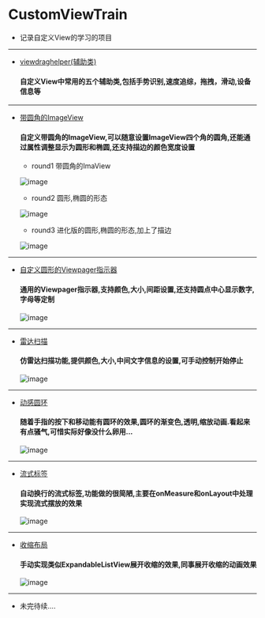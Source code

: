 # CustomViewTrain
* 记录自定义View的学习的项目
-------
 * [viewdraghelper(辅助类)](https://github.com/kevin321happy/CustomViewTrain/tree/master/viewdraghelper/src/main/java/com/wh/jxd/com/viewdraghelper)

   #### 自定义View中常用的五个辅助类,包括手势识别,速度追综，拖拽，滑动,设备信息等

-------

* [带圆角的ImageView](https://github.com/kevin321happy/CustomViewTrain/tree/master/roundimageview/src/main)

   #### 自定义带圆角的ImageView,可以随意设置ImageView四个角的圆角,还能通过属性调整显示为圆形和椭圆,还支持描边的颜色宽度设置

    * round1 带圆角的ImaView

     ![image](https://github.com/kevin321happy/CustomViewTrain/blob/master/gif/roud03.png)

    * round2 圆形,椭圆的形态

     ![image](https://github.com/kevin321happy/CustomViewTrain/blob/master/gif/roud01.png)

    * round3 进化版的圆形,椭圆的形态,加上了描边

     ![image](https://github.com/kevin321happy/CustomViewTrain/blob/master/gif/roud02.png)

-------

 * [自定义圆形的Viewpager指示器](https://github.com/kevin321happy/CustomViewTrain/tree/master/circleindicator/src/main/java/com/wh/jxd/com/circleindicator)

   #### 通用的Viewpager指示器,支持颜色,大小,间距设置,还支持圆点中心显示数字,字母等定制

   ![image](https://github.com/kevin321happy/CustomViewTrain/blob/master/gif/CIndicator.gif)

-------

* [雷达扫描](https://github.com/kevin321happy/CustomViewTrain/tree/master/radarscanview/src/main)

   #### 仿雷达扫描功能,提供颜色,大小,中间文字信息的设置,可手动控制开始停止

   ![image](https://github.com/kevin321happy/CustomViewTrain/blob/master/gif/RedarView.gif)

-------

* [动感圆环](https://github.com/kevin321happy/CustomViewTrain/tree/master/ringwave/src)

   #### 随着手指的按下和移动能有圆环的效果,圆环的渐变色,透明,缩放动画.看起来有点骚气,可惜实际好像没什么卵用...

   ![image](https://github.com/kevin321happy/CustomViewTrain/blob/master/gif/Rwave.gif)

-------

* [流式标签](https://github.com/kevin321happy/CustomViewTrain/tree/master/flowviewsample/src/main)

   #### 自动换行的流式标签,功能做的很简陋,主要在onMeasure和onLayout中处理实现流式摆放的效果

   ![image](https://github.com/kevin321happy/CustomViewTrain/blob/master/gif/flowView.gif)

-------

* [收缩布局](https://github.com/kevin321happy/CustomViewTrain/tree/master/collapseviewsample/src)

   #### 手动实现类似ExpandableListView展开收缩的效果,同事展开收缩的动画效果

   ![image](https://github.com/kevin321happy/CustomViewTrain/blob/master/gif/collapseView.gif)

-------

* 未完待续....


 




